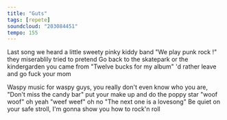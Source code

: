 ```yaml
---
title: "Guts"
tags: [repete]
soundcloud: "203084451"
tempo: 155
---
```


Last song we heard a little sweety pinky kiddy band
"We play punk rock !" they miserablily tried to pretend
Go back to the skatepark or the kindergarden you came from
"Twelve bucks for my album" 'd rather leave and go fuck your mom

Waspy music for waspy guys, you really don't even know who you are,
"Don't miss the candy bar" put your make up and do the poppy star
"woof woof" oh yeah "weef weef" oh no "The next one is a lovesong"
Be quiet on your safe stroll, I'm gonna show you how to rock'n roll


